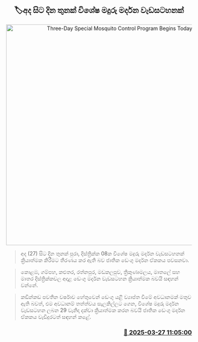 <p align='center'><b><h2 align='center' title='Three-Day Special Mosquito Control Program Begins Today'>🏷අද සිට දින තුනක් විශේෂ මදුරු මර්දන වැඩසටහනක්</h2></b></p>
<p align='center'><img src='https://helakuru.sgp1.cdn.digitaloceanspaces.com/esana/images/lib/dengue[1].jpg' width='600' alt='Three-Day Special Mosquito Control Program Begins Today'></p>

> අද (27) සිට දින තුනක් පුරා, දිස්ත්‍රික්ක 08ක විශේෂ මදුරු මර්දන වැඩසටහනක් ක්‍රියාත්මක කිරීමට තීරණය කර ඇති බව ජාතික ඩෙංගු මර්දන ඒකකය පවසනවා.

> කොළඹ, ගම්පහ, කළුතර, රත්නපුර, මඩකලපුව, ත්‍රිකුණාමලය, මාතලේ සහ මාතර දිස්ත්‍රික්කවල අදාළ ‍ඩෙංගු මර්දන වැඩසටහන ක්‍රියාත්මක බවයි සඳහන් වන්නේ.

> කඩින්කඩ පවතින වර්ෂාව හේතුවෙන් ඩෙංගු යළි ව්‍යාප්ත වීමේ අවධානමක් මතුව ඇති බවත්, එම අවධානම් තත්ත්වය සැලකිල්ලට ගෙන, විශේෂ මදුරු මර්දන වැඩසටහන ලබන 29 වැනිදා දක්වා ක්‍රියාත්මක කරන බවයි ජාතික ඩෙංගු මර්දන ඒකකය වැඩිදුරටත් සඳහන් කළේ.



<h3 align='right'><a href='https://www.helakuru.lk/esana/p/108682/'>📅 2025-03-27 11:05:00</a></h3>
